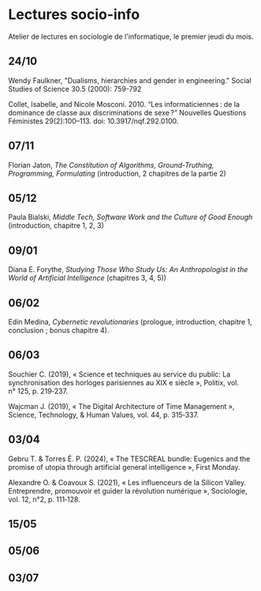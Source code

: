 # Lectures socio-info

Atelier de lectures en sociologie de l'informatique, le premier jeudi du mois.

## 24/10

Wendy Faulkner, "Dualisms, hierarchies and gender in engineering." Social Studies of Science 30.5 (2000): 759-792

Collet, Isabelle, and Nicole Mosconi. 2010. “Les informaticiennes : de la dominance de classe aux discriminations de sexe ?” Nouvelles Questions Féministes 29(2):100–113. doi: 10.3917/nqf.292.0100.

## 07/11

Florian Jaton, *The Constitution of Algorithms, Ground-Truthing, Programming, Formulating* (introduction, 2 chapitres de la partie 2)

## 05/12

Paula Bialski, *Middle Tech, Software Work and the Culture of Good Enough* (introduction, chapitre 1, 2, 3)

## 09/01

Diana E. Forythe, *Studying Those Who Study Us: An Anthropologist in the World of Artificial Intelligence* (chapitres 3, 4, 5))

## 06/02

Edin Medina, *Cybernetic revolutionaries* (prologue, introduction, chapitre 1, conclusion ; bonus chapitre 4).

## 06/03

Souchier C. (2019), « Science et techniques au service du public: La synchronisation des horloges parisiennes au XIX e siècle », Politix, vol. n° 125, p. 219‑237.

Wajcman J. (2019), « The Digital Architecture of Time Management », Science, Technology, & Human Values, vol. 44, p. 315‑337.

## 03/04

Gebru T. & Torres É. P. (2024), « The TESCREAL bundle: Eugenics and the promise of utopia through artificial general intelligence », First Monday.

Alexandre O. & Coavoux S. (2021), « Les influenceurs de la Silicon Valley. Entreprendre, promouvoir et guider la révolution numérique », Sociologie, vol. 12, n°2, p. 111‑128.

## 15/05

## 05/06

## 03/07

